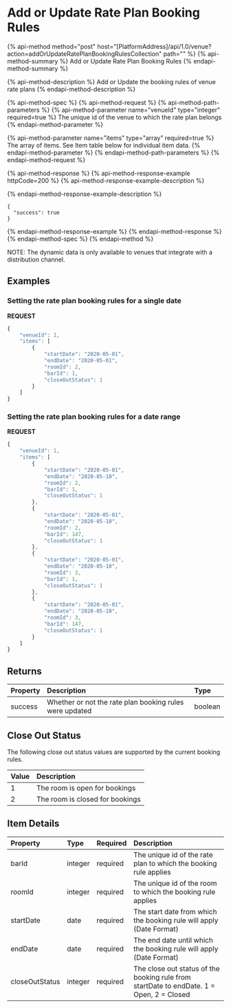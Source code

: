 # Add or Update Rate Plan Booking Rules

{% api-method method="post" host="\[PlatformAddress\]/api/1.0/venue?action=addOrUpdateRatePlanBookingRulesCollection" path="" %}
{% api-method-summary %}
Add or Update Rate Plan Booking Rules
{% endapi-method-summary %}

{% api-method-description %}
Add or Update the booking rules of venue rate plans
{% endapi-method-description %}

{% api-method-spec %}
{% api-method-request %}
{% api-method-path-parameters %}
{% api-method-parameter name="venueId" type="integer" required=true %}
The unique id of the venue to which the rate plan belongs
{% endapi-method-parameter %}

{% api-method-parameter name="items" type="array" required=true %}
The array of items. See Item table below for individual item data.
{% endapi-method-parameter %}
{% endapi-method-path-parameters %}
{% endapi-method-request %}

{% api-method-response %}
{% api-method-response-example httpCode=200 %}
{% api-method-response-example-description %}

{% endapi-method-response-example-description %}

```text
{
  "success": true
}
```
{% endapi-method-response-example %}
{% endapi-method-response %}
{% endapi-method-spec %}
{% endapi-method %}

NOTE: The dynamic data is only available to venues that integrate with a distribution channel.

## Examples

### Setting the rate plan booking rules for a single date

**REQUEST**

```javascript
{
    "venueId": 1,
    "items": [
        {
            "startDate": "2020-05-01",
            "endDate": "2020-05-01",
            "roomId": 2,
            "barId": 1,
            "closeOutStatus": 1
        }
    ]
}
```

### Setting the rate plan booking rules for a date range

**REQUEST**

```javascript
{
    "venueId": 1,
    "items": [
        {
            "startDate": "2020-05-01",
            "endDate": "2020-05-10",
            "roomId": 2,
            "barId": 1,
            "closeOutStatus": 1
        },
        {
            "startDate": "2020-05-01",
            "endDate": "2020-05-10",
            "roomId": 2,
            "barId": 147,
            "closeOutStatus": 1
        },
        {
            "startDate": "2020-05-01",
            "endDate": "2020-05-10",
            "roomId": 3,
            "barId": 1,
            "closeOutStatus": 1
        },
        {
            "startDate": "2020-05-01",
            "endDate": "2020-05-10",
            "roomId": 3,
            "barId": 147,
            "closeOutStatus": 1
        }
    ]
}
```

## Returns

| Property | Description | Type |
| :--- | :--- | :--- |
| success | Whether or not the rate plan booking rules were updated | boolean |

## Close Out Status

The following close out status values are supported by the current booking rules.

| Value | Description |
| :--- | :--- |
| 1 | The room is open for bookings |
| 2 | The room is closed for bookings |

## Item Details

| Property | Type | Required | Description |
| :--- | :--- | :--- | :--- |
| barId | integer | required | The unique id of the rate plan to which the booking rule applies |
| roomId | integer | required | The unique id of the room to which the booking rule applies |
| startDate | date | required | The start date from which the booking rule will apply \(Date Format\) |
| endDate | date | required | The end date until which the booking rule will apply \(Date Format\) |
| closeOutStatus | integer | required | The close out status of the booking rule from startDate to endDate. 1 = Open, 2 = Closed |

